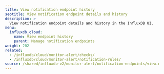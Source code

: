 ```yaml
---
title: View notification endpoint history
seotitle: View notification endpoint details and history
description: >
  View notification endpoint details and history in the InfluxDB UI.
menu:
  influxdb_cloud:
    name: View endpoint history
    parent: Manage notification endpoints
weight: 202
related:
  - /influxdb/cloud/monitor-alert/checks/
  - /influxdb/cloud/monitor-alert/notification-rules/
source: /shared/influxdb-v2/monitor-alert/notification-endpoints/view.md
---
```


<!-- The content of this file is at 
// SOURCE content/shared/influxdb-v2/monitor-alert/notification-endpoints/view.md-->
